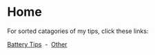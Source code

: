 # Home
For sorted catagories of my tips, click these links:
&nbsp;

[Battery Tips](battery.md)&nbsp;  -&nbsp; [Other](other.md)
&nbsp;

&nbsp;

